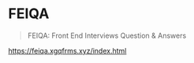 # FEIQA

> FEIQA: Front End Interviews Question &amp; Answers

https://feiqa.xgqfrms.xyz/index.html


